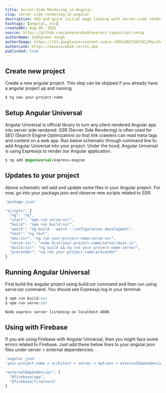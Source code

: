 ```yaml
---
title: Server-Side Rendering in Angular
slug: server-side-rendering-in-angular
description: SEO and quick initial page loading with server-side rendering in angular
hashtags: [angular, ssr]
createdAt: Aug 06, 2022
source: https://github.com/panesarpbx8/express-typescript-setup
authorName: Sukhpreet Singh
authorImage: https://lh3.googleusercontent.com/a-/AOh14Gh75b7CK1JPwLcKqE8a-zJjwaEVGUreGuWl2nYZbw=s96-c
authorLink: https://panesarpbx8.vercel.app
published: true
---
```


## Create new project

Create a new angular project. This step can be skipped if you already have a angular project up and running.

```css
$ ng new your-project-name
```

## Setup Angular Universal

Angular Universal is official library to turn any client rendered Angular app into server side rendered. SSR (Server Side Rendering) is often used for SEO (Search Engine Optimization) so that link crawlers can read meta tags and content on a web app. Run below schematic through command line to add Angular Universal into your project. Under the hood, Angular Universal is using Expressjs to render our Angular application.

```css
$ ng add @nguniversal/express-engine
```

## Updates to your project

Above schematic will add and update some files in your Angular project. For now, go into your package.json and observe new scripts related to SSR.

```ts
'package.json'

"scripts": {
  "ng": "ng",
  "start": "npm run serve:ssr",
  "build": "npm run build:ssr",
  "watch": "ng build --watch --configuration development",
  "test": "ng test",
  "dev:ssr": "ng run your-project-name:serve-ssr",
  "serve:ssr": "node dist/your-project-name/server/main.js",
  "build:ssr": "ng build && ng run your-project-name:server",
  "prerender": "ng run your-project-name:prerender"
}
```

## Running Angular Universal

First build the angular project using build:ssr command and then run using serve:ssr command. You should see Expressjs log in your terminal.

```css
$ npm run build:ssr
$ npm run serve:ssr

Node express server listening on localhost:4000
```

## Using with Firebase

If you are using Firebase with Angular Universal, then you might face some errors related to Firebase. Just add these below lines to your angular.json files under server > external dependencies.

```ts
'angular.json'
'your-project-name > architect > server > options > externalDependencies'

"externalDependencies": [
  "@firebase/app", 
  "@firebase/firestore" 
]
```

